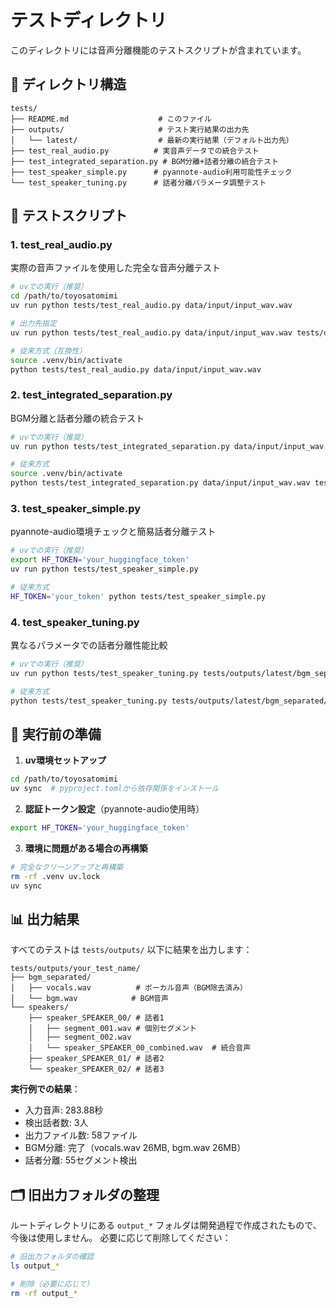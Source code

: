 # テストディレクトリ

このディレクトリには音声分離機能のテストスクリプトが含まれています。

## 📁 ディレクトリ構造

```
tests/
├── README.md                    # このファイル
├── outputs/                     # テスト実行結果の出力先
│   └── latest/                  # 最新の実行結果（デフォルト出力先）
├── test_real_audio.py          # 実音声データでの統合テスト
├── test_integrated_separation.py # BGM分離+話者分離の統合テスト
├── test_speaker_simple.py      # pyannote-audio利用可能性チェック
└── test_speaker_tuning.py      # 話者分離パラメータ調整テスト
```

## 🧪 テストスクリプト

### 1. test_real_audio.py
実際の音声ファイルを使用した完全な音声分離テスト

```bash
# uvでの実行（推奨）
cd /path/to/toyosatomimi
uv run python tests/test_real_audio.py data/input/input_wav.wav

# 出力先指定
uv run python tests/test_real_audio.py data/input/input_wav.wav tests/outputs/my_test

# 従来方式（互換性）
source .venv/bin/activate
python tests/test_real_audio.py data/input/input_wav.wav
```

### 2. test_integrated_separation.py
BGM分離と話者分離の統合テスト

```bash
# uvでの実行（推奨）
uv run python tests/test_integrated_separation.py data/input/input_wav.wav tests/outputs/integrated_test

# 従来方式
source .venv/bin/activate
python tests/test_integrated_separation.py data/input/input_wav.wav tests/outputs/integrated_test
```

### 3. test_speaker_simple.py
pyannote-audio環境チェックと簡易話者分離テスト

```bash
# uvでの実行（推奨）
export HF_TOKEN='your_huggingface_token'
uv run python tests/test_speaker_simple.py

# 従来方式
HF_TOKEN='your_token' python tests/test_speaker_simple.py
```

### 4. test_speaker_tuning.py
異なるパラメータでの話者分離性能比較

```bash
# uvでの実行（推奨）
uv run python tests/test_speaker_tuning.py tests/outputs/latest/bgm_separated/vocals.wav tests/outputs/tuning_results

# 従来方式
python tests/test_speaker_tuning.py tests/outputs/latest/bgm_separated/vocals.wav tests/outputs/tuning_results
```

## 🔧 実行前の準備

1. **uv環境セットアップ**
```bash
cd /path/to/toyosatomimi
uv sync  # pyproject.tomlから依存関係をインストール
```

2. **認証トークン設定**（pyannote-audio使用時）
```bash
export HF_TOKEN='your_huggingface_token'
```

3. **環境に問題がある場合の再構築**
```bash
# 完全なクリーンアップと再構築
rm -rf .venv uv.lock
uv sync
```

## 📊 出力結果

すべてのテストは `tests/outputs/` 以下に結果を出力します：

```
tests/outputs/your_test_name/
├── bgm_separated/
│   ├── vocals.wav          # ボーカル音声（BGM除去済み）
│   └── bgm.wav            # BGM音声
└── speakers/
    ├── speaker_SPEAKER_00/ # 話者1
    │   ├── segment_001.wav # 個別セグメント
    │   ├── segment_002.wav
    │   └── speaker_SPEAKER_00_combined.wav  # 統合音声
    ├── speaker_SPEAKER_01/ # 話者2
    └── speaker_SPEAKER_02/ # 話者3
```

**実行例での結果**：
- 入力音声: 283.88秒
- 検出話者数: 3人
- 出力ファイル数: 58ファイル
- BGM分離: 完了（vocals.wav 26MB, bgm.wav 26MB）
- 話者分離: 55セグメント検出

## 🗂️ 旧出力フォルダの整理

ルートディレクトリにある `output_*` フォルダは開発過程で作成されたもので、今後は使用しません。
必要に応じて削除してください：

```bash
# 旧出力フォルダの確認
ls output_*

# 削除（必要に応じて）
rm -rf output_*
```